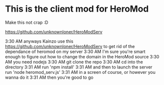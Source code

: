 This is the client mod for HeroMod
===
Make this not crap :D

https://github.com/unknownloner/HeroModServ

3:30 AM <unknownloner> anyways Kainzo use this https://github.com/unknownloner/HeroModServ to get rid of the dependance of heromod on my server
3:30 AM <unknownloner> I'm sure you're smart enough to figure out how to change the domain in the HeroMod source
3:30 AM <unknownloner> you need nodejs
3:30 AM <unknownloner> git clone the repo
3:30 AM <unknownloner> cd into the directory
3:31 AM <unknownloner> run 'npm install'
3:31 AM <unknownloner> and then to launch the server run 'node heromod_serv.js'
3:31 AM <unknownloner> in a screen of course, or however you wanna do it
3:31 AM <unknownloner> then you're good to go
